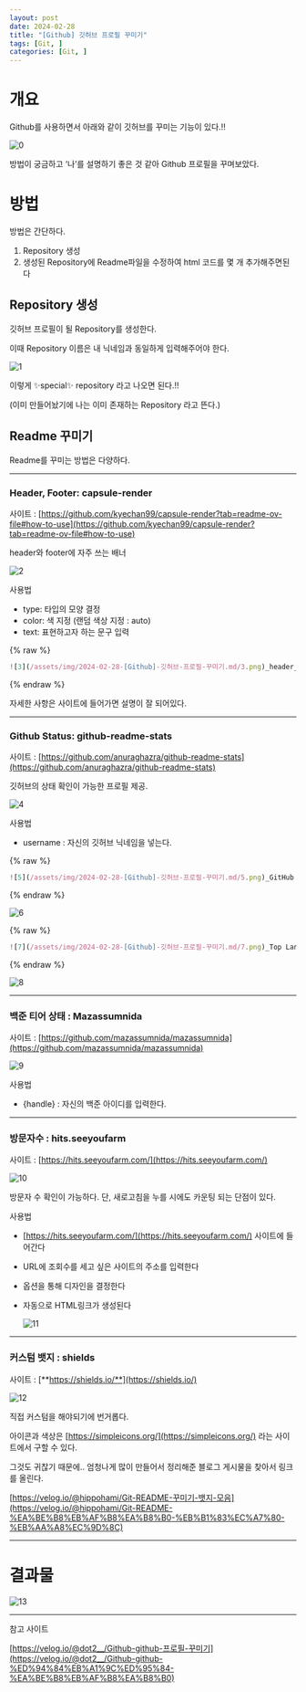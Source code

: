 ```yaml
---
layout: post
date: 2024-02-28
title: "[Github] 깃허브 프로필 꾸미기"
tags: [Git, ]
categories: [Git, ]
---
```



# 개요


Github를 사용하면서 아래와 같이 깃허브를 꾸미는 기능이 있다.!!


![0](/assets/img/2024-02-28-[Github]-깃허브-프로필-꾸미기.md/0.png)


방법이 궁금하고 ‘나’를 설명하기 좋은 것 같아 Github 프로필을 꾸며보았다.


# 방법


방법은 간단하다.

1. Repository 생성
2. 생성된 Repository에 Readme파일을 수정하여 html 코드를 몇 개 추가해주면된다

## Repository 생성


깃허브 프로필이 될 Repository를 생성한다.


이때 Repository 이름은 내 닉네임과 동일하게 입력해주어야 한다.


![1](/assets/img/2024-02-28-[Github]-깃허브-프로필-꾸미기.md/1.png)


이렇게 ✨special✨ repository 라고 나오면 된다.!!


(이미 만들어놨기에 나는 이미 존재하는 Repository 라고 뜬다.)


## Readme 꾸미기


Readme를 꾸미는 방법은 다양하다.


---


### **Header, Footer: capsule-render**


사이트 : [https://github.com/kyechan99/capsule-render?tab=readme-ov-file#how-to-use](https://github.com/kyechan99/capsule-render?tab=readme-ov-file#how-to-use)


header와 footer에 자주 쓰는 배너


![2](/assets/img/2024-02-28-[Github]-깃허브-프로필-꾸미기.md/2.png)


사용법

- type: 타입의 모양 결정
- color: 색 지정 (랜덤 색상 지정 : auto)
- text: 표현하고자 하는 문구 입력


{% raw %}
```javascript
![3](/assets/img/2024-02-28-[Github]-깃허브-프로필-꾸미기.md/3.png)_header_
```
{% endraw %}



자세한 사항은 사이트에 들어가면 설명이 잘 되어있다.


---


### **Github Status: github-readme-stats**


사이트 : [https://github.com/anuraghazra/github-readme-stats](https://github.com/anuraghazra/github-readme-stats)


깃허브의 상태 확인이 가능한 프로필 제공.


![4](/assets/img/2024-02-28-[Github]-깃허브-프로필-꾸미기.md/4.png)


사용법

- username : 자신의 깃허브 닉네임을 넣는다.


{% raw %}
```javascript
![5](/assets/img/2024-02-28-[Github]-깃허브-프로필-꾸미기.md/5.png)_GitHub stats_
```
{% endraw %}



![6](/assets/img/2024-02-28-[Github]-깃허브-프로필-꾸미기.md/6.png)



{% raw %}
```javascript
![7](/assets/img/2024-02-28-[Github]-깃허브-프로필-꾸미기.md/7.png)_Top Langs_](https://github.com/anuraghazra/github-readme-stats)
```
{% endraw %}



![8](/assets/img/2024-02-28-[Github]-깃허브-프로필-꾸미기.md/8.png)


---


### 백준 티어 상태 : **Mazassumnida**


사이트 : [https://github.com/mazassumnida/mazassumnida](https://github.com/mazassumnida/mazassumnida)


![9](/assets/img/2024-02-28-[Github]-깃허브-프로필-꾸미기.md/9.png)


사용법

- {handle} : 자신의 백준 아이디를 입력한다.

---


### 방문자수 : **hits.seeyoufarm**


사이트 : [https://hits.seeyoufarm.com/](https://hits.seeyoufarm.com/)


![10](/assets/img/2024-02-28-[Github]-깃허브-프로필-꾸미기.md/10.png)


방문자 수 확인이 가능하다. 단, 새로고침을 누를 시에도 카운팅 되는 단점이 있다.


사용법

- [https://hits.seeyoufarm.com/](https://hits.seeyoufarm.com/) 사이트에 들어간다
- URL에 조회수를 세고 싶은 사이트의 주소를 입력한다
- 옵션을 통해 디자인을 결정한다
- 자동으로 HTML링크가 생성된다

	![11](/assets/img/2024-02-28-[Github]-깃허브-프로필-꾸미기.md/11.png)


---


### 커스텀 뱃지 : shields


사이트 : [**https://shields.io/**](https://shields.io/)


![12](/assets/img/2024-02-28-[Github]-깃허브-프로필-꾸미기.md/12.png)


직접 커스텀을 해야되기에 번거롭다.


아이콘과 색상은 [https://simpleicons.org/](https://simpleicons.org/) 라는 사이트에서 구할 수 있다.


그것도 귀찮기 때문에.. 엄청나게 많이 만들어서 정리해준 블로그 게시물을 찾아서 링크를 올린다.


[https://velog.io/@hippohami/Git-README-꾸미기-뱃지-모음](https://velog.io/@hippohami/Git-README-%EA%BE%B8%EB%AF%B8%EA%B8%B0-%EB%B1%83%EC%A7%80-%EB%AA%A8%EC%9D%8C)


---


# 결과물


![13](/assets/img/2024-02-28-[Github]-깃허브-프로필-꾸미기.md/13.png)


---


참고 사이트


[https://velog.io/@dot2__/Github-github-프로필-꾸미기](https://velog.io/@dot2__/Github-github-%ED%94%84%EB%A1%9C%ED%95%84-%EA%BE%B8%EB%AF%B8%EA%B8%B0)

